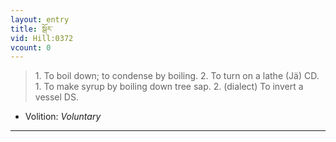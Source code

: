 ```yaml
---
layout: entry
title: སྒོར་
vid: Hill:0372
vcount: 0
---
```

> 1\. To boil down; to condense by boiling\. 2\. To turn on a lathe (Jä) CD\. 1\. To make syrup by boiling down tree sap\. 2\. (dialect) To invert a vessel DS\.

* Volition: _Voluntary_

---

